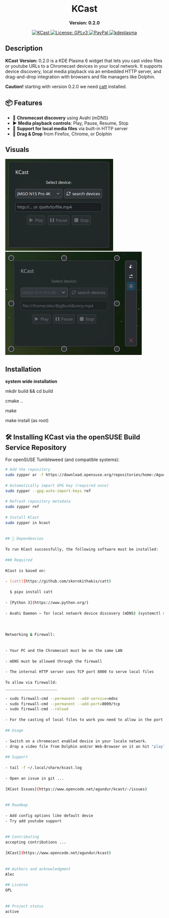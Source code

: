 
<div align="center">
  <h1>KCast</h1> <p><strong>Version: 0.2.0</strong></p>
  <a href="https://kde.org/de/">
  <img src="https://img.shields.io/badge/KDE_Plasma-6.1+-blue?style=flat&logo=kde" alt="KCast">
</a>
 <a href="https://www.gnu.org/licenses/gpl-3.0.html">
  <img src="https://img.shields.io/badge/License-GPLv3-blue.svg" alt="License: GPLv3">
</a>
  <a href="https://paypal.me/agundur">
  <img src="https://img.shields.io/badge/donate-PayPal-%2337a556" alt="PayPal">
</a>
  </a>
  <a href="https://store.kde.org/p/2290729">
  <img src="https://img.shields.io/badge/KDE%20Plasma-1D99F3?logo=kdeplasma&logoColor=fff" alt="kdeplasma">
</a></div>



## Description
**KCast** **Version:** 0.2.0 is a KDE Plasma 6 widget that lets you cast video files or youtube URLs to a  Chromecast devices in your local network.
It supports device discovery, local media playback via an embedded HTTP server, and drag-and-drop integration with browsers and file managers like Dolphin.

**Caution!** starting with version 0.2.0 we need [catt](https://github.com/skorokithakis/catt) installed.


## 📦 Features

- 📡 **Chromecast discovery** using Avahi (mDNS)
- ▶️ **Media playback controls**: Play, Pause, Resume, Stop
- 📂 **Support for local media files** via built-in HTTP server
- 🧲 **Drag & Drop** from Firefox, Chrome, or Dolphin


## Visuals
![KCast Plasmoid](KCast.png)
![KCast Plasmoid config](KCast_ready.png)


## Installation

**system wide installation**

mkdir build && cd build

cmake ..

make

make install (as root) 


## 🛠️ Installing KCast via the openSUSE Build Service Repository

For openSUSE Tumbleweed (and compatible systems):

```bash
# Add the repository
sudo zypper ar -f https://download.opensuse.org/repositories/home:/Agundur/openSUSE_Tumbleweed/home:Agundur.repo

# Automatically import GPG key (required once)
sudo zypper --gpg-auto-import-keys ref

# Refresh repository metadata
sudo zypper ref

# Install KCast
sudo zypper in kcast


## 🧠 Dependencies

To run KCast successfully, the following software must be installed:

### Required

KCast is based on:

- [catt](https://github.com/skorokithakis/catt)

  $ pipx install catt

- [Python 3](https://www.python.org/)

- Avahi Daemon – for local network device discovery (mDNS) (systemctl status avahi-daemon)



Networking & Firewall:


- Your PC and the Chromecast must be on the same LAN

- mDNS must be allowed through the firewall

- The internal HTTP server uses TCP port 8000 to serve local files

To allow via firewalld:
_______________________

- sudo firewall-cmd --permanent --add-service=mdns
- sudo firewall-cmd --permanent --add-port=8009/tcp
- sudo firewall-cmd --reload

- For the casting of local files to work you need to allow in the port range 45000-47000 over tcp.

## Usage

- Switch on a chromecast enabled device in your locale network.
- drop a video file from Dolphin and/or Web-Browser on it an hit "play"

## Support

- tail -f ~/.local/share/kcast.log

- Open an issue in git ...

[KCast Issues](https://www.opencode.net/agundur/kcast/-/issues)


## Roadmap

- Add config options like default devie
- Try add youtube support


## Contributing
accepting contributions ...

[KCast](https://www.opencode.net/agundur/kcast)


## Authors and acknowledgment
Alec

## License
GPL


## Project status
active
